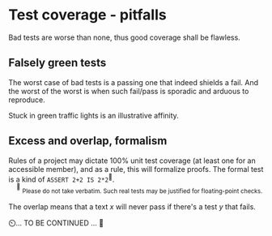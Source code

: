 # Test coverage - pitfalls

Bad tests are worse than none, thus good coverage shall be flawless.

## Falsely green tests

The worst case of bad tests is a passing one that indeed shields a fail. And the worst of the worst is when such fail/pass is sporadic and arduous to reproduce.

 Stuck in green traffic lights is an illustrative affinity.

## Excess and overlap, formalism

Rules of a project may dictate 100% unit test coverage (at least one for an accessible member), and as a rule, this will formalize proofs. The formal test is a kind of `ASSERT 2+2 IS 2*2`<sup>:large_orange_diamond:</sup>.\
&nbsp;&nbsp;&nbsp;&nbsp;<sup>:large_orange_diamond:</sup>&nbsp;<sub>Please do not take verbatim. Such real tests may be justified for floating-point checks.</sub>

The overlap means that a text _x_ will never pass if there's a test _y_ that fails. 

⏲️... TO BE CONTINUED ... 🚧
